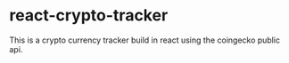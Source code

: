 # react-crypto-tracker
This is a crypto currency tracker build in react using the coingecko public api.
